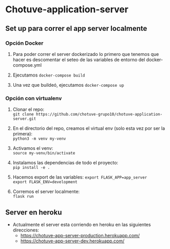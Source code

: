 # Chotuve-application-server

## Set up para correr el app server localmente

### Opción Docker

1. Para poder correr el server dockerizado lo primero que tenemos que hacer es descomentar el 
seteo de las variables de entorno del docker-compose.yml

2. Ejecutamos ```docker-compose build```

3. Una vez que buildeó, ejecutamos ```docker-compose up```

### Opción con virtualenv

1. Clonar el repo:  
```git clone https://github.com/chotuve-grupo10/chotuve-application-server.git```

2. En el directorio del repo, creamos el virtual env (solo esta vez por ser la primera):  
```python3 -m venv my-venv```

3. Activamos el venv:  
```source my-venv/bin/activate```

4. Instalamos las dependencias de todo el proyecto:   
```pip install -e .```   

5. Hacemos export de las variables:
```export FLASK_APP=app_server```   
```export FLASK_ENV=development```   

6. Corremos el server localmente:  
```flask run```

## Server en heroku

- Actualmente el server esta corriendo en heroku en las siguientes direcciones:   
    - https://chotuve-app-server-production.herokuapp.com/
    - https://chotuve-app-server-dev.herokuapp.com/



